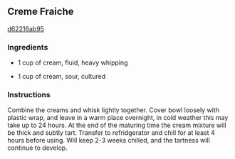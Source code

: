 ## Creme Fraiche

[d62216ab95](http://www.food.com/recipe/creme-fraiche-34037)

### Ingredients

 - 1 cup of cream, fluid, heavy whipping

 - 1 cup of cream, sour, cultured

### Instructions

Combine the creams and whisk lightly together. Cover bowl loosely with plastic wrap, and leave in a warm place overnight, in cold weather this may take up to 24 hours. At the end of the maturing time the cream mixture will be thick and subtly tart. Transfer to refridgerator and chill for at least 4 hours before using. Will keep 2-3 weeks chilled, and the tartness will continue to develop.